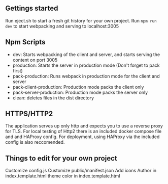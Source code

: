 ## Gettings started
Run eject.sh to start a fresh git history for your own project.
Run ```npm run dev``` to start webpacking and serving to localhost:3005

## Npm Scripts
 - dev: Starts webpacking of the client and server, and starts serving the content on port 3005
 - production: Starts the server in production mode (Don't forget to pack first)
 - pack-production: Runs webpack in production mode for the client and server
 - pack-client-production: Production mode packs the client only
 - pack-server-production: Production mode packs the server only
 - clean: deletes files in the dist directory

## HTTPS/HTTP2
The application serves up only http and expects you to use a reverse proxy for TLS.
For local testing of Http2 there is an included docker compose file and and HAProxy config.
For deployment, using HAProxy via the included config is also reccomended.

## Things to edit for your own project
Customize config.js
Customize public/manifest.json
Add icons
Author in index.template.html
theme color in index.template.html
